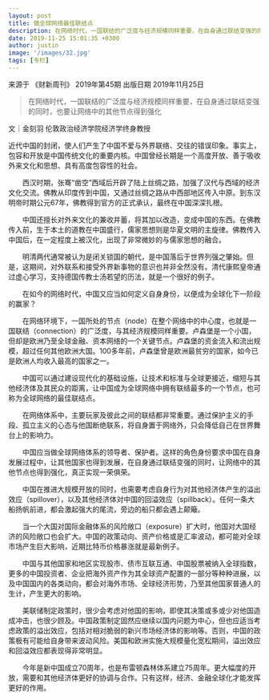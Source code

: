 ```yaml
---
layout: post
title: 做全球网络最佳联结点
description: 在网络时代，一国联结的广泛度与经济规模同样重要，在自身通过联结变强的同时，也要让网络中的其他节点得到强化
date: 2019-11-25 15:01:35 +0300
author: justin
image: '/images/32.jpg'
tags: [专栏]
---
```

来源于 《财新周刊》 2019年第45期 出版日期 2019年11月25日

> 在网络时代，一国联结的广泛度与经济规模同样重要，在自身通过联结变强的同时，也要让网络中的其他节点得到强化

文｜金刻羽
伦敦政治经济学院经济学终身教授

近代中国的封闭，使人们产生了中国不爱与外界联络、交往的错误印象。事实上，包容和开放是中国传统文化的重要内核。中国曾经长期是一个高度开放、善于吸收外来文化和思想、具有高度包容性的社会。

　　西汉时期，张骞“凿空”西域后开辟了陆上丝绸之路，加强了汉代与西域的经济文化交流。佛教从印度传到中国，又通过丝绸之路从中西部地区传入中原。到东汉明帝时期公元67年，佛教得到官方的正式承认，最终在中国深深扎根。

　　中国还擅长对外来文化的兼收并蓄，将其加以改造，变成中国的东西。在佛教传入前，生于本土的道教在中国盛行，儒家思想则是华夏文明的主旋律。佛教传入中国后，在一定程度上被汉化，出现了非常微妙的与儒家思想的融合。

　　明清两代通常被认为是闭关锁国的朝代，是中国落后于世界列强之肇始。但是，这期间，对外联系和接受外界新事物的意识也并非全然没有。清代康熙皇帝通过虚心学习，支持德国传教士汤若望的历法，就是一个很好的例子。

　　在如今的网络时代，中国又应当如何定义自身身份，以便成为全球化下一阶段的赢家？

　　在网络环境下，一国所处的节点（node）在整个网络中的中心度，也就是一国联结（connection）的广泛度，与其经济规模同样重要。卢森堡是一个小国，但却是欧洲乃至全球金融、资本网络的一个关键节点。卢森堡的资金流入和流出规模，超过任何其他欧洲大国。100多年前，卢森堡曾是欧洲最贫穷的国家，如今已是欧洲人均收入最高的国家之一。

　　中国可以通过建设现代化的基础设施，让技术和标准与全球更接近，缩短与其他经济体及其民众的距离，让中国成为全球网络中拥有联结最多的一个节点，也可称为全球网络的最佳联结点。

　　在网络体系中，主要玩家及彼此之间的联结都非常重要。通过保护主义的手段、孤立主义的心态与他国断绝联系，将自身置于网络外，只会降低自己在世界舞台上的影响力。

　　中国应当做全球网络体系的领导者、保护者。这样的角色身份要求中国在自身发展过程中，让其他国家也得到发展，在自身通过联结变强的同时，让网络中的其他节点也得到强化，真正实现一荣俱荣。

　　中国在推进大规模开放的同时，也需要考虑自身行为对其他经济体产生的溢出效应（spillover），以及其他经济体对中国的回溢效应（spillback）。任何一条大船扬帆前进，都会激起强大的尾流，旁边的船只都会遇上颠簸。

　　当一个大国对国际金融体系的风险敞口（exposure）扩大时，他国对大国经济的风险敞口也会扩大。中国的政策动向、资产价格或是汇率波动，都可能对全球市场产生巨大影响，近期比特币价格暴涨就是最新例子。

　　中国与其他国家和地区实现股市、债市互联互通、中国股票被纳入全球指数，更多的中国投资者、企业把海外资产作为其全球资产配置的一部分等种种进展，以及中国国内的各类动向，都会对海外市场、全球经济形势，乃至其他国家普通人的生计，产生更大的影响。

　　美联储制定政策时，很少会考虑对他国的影响，即使其决策或多或少对他国造成冲击，也很少顾及。中国政策制定固然应继续以国内问题为中心，但也应适当考虑政策的溢出效应，包括对相对脆弱的新兴市场经济体的影响等。否则，中国的政策极有可能给自身带来波动风险。美国和欧洲实施大规模量化宽松期间，溢出效应和回溢效应都表现得非常明显。

　　今年是新中国成立70周年，也是布雷顿森林体系建立75周年。更大幅度的开放，需要和其他经济体更好的协调与合作。只有这样，经济、金融全球化才能发挥更好的作用。
